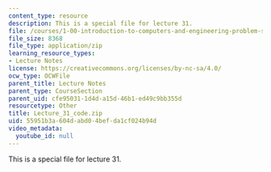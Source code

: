 ```yaml
---
content_type: resource
description: This is a special file for lecture 31.
file: /courses/1-00-introduction-to-computers-and-engineering-problem-solving-spring-2012/55951b3a604dabd04befda1cf024b94d_Lecture_31_code.zip
file_size: 8368
file_type: application/zip
learning_resource_types:
- Lecture Notes
license: https://creativecommons.org/licenses/by-nc-sa/4.0/
ocw_type: OCWFile
parent_title: Lecture Notes
parent_type: CourseSection
parent_uid: cfe95031-1d4d-a15d-46b1-ed49c9bb355d
resourcetype: Other
title: Lecture_31_code.zip
uid: 55951b3a-604d-abd0-4bef-da1cf024b94d
video_metadata:
  youtube_id: null
---
```

This is a special file for lecture 31.